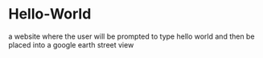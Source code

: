 # Hello-World
a website where the user will be prompted to type hello world and then be placed into a google earth street view
